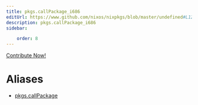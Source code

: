 ```yaml
---
title: pkgs.callPackage_i686
editUrl: https://www.github.com/nixos/nixpkgs/blob/master/undefined#L125C31
description: pkgs.callPackage_i686
sidebar:

    order: 8
---
```


<a href="https://www.github.com/nixos/nixpkgs/blob/master/undefined#L125C31">Contribute Now!</a>


# Aliases

- [pkgs.callPackage](/nix-doc-comments/reference/pkgs/pkgs-callpackage)


